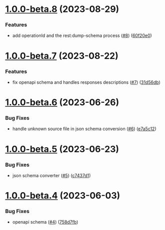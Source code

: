 # [1.0.0-beta.8](https://github.com/alliage-framework/rest-api/compare/v1.0.0-beta.7...v1.0.0-beta.8) (2023-08-29)


### Features

* add operationId and the rest:dump-schema process ([#8](https://github.com/alliage-framework/rest-api/issues/8)) ([60f20e0](https://github.com/alliage-framework/rest-api/commit/60f20e002725cfe9a19afbb87c873508bec70e09))

# [1.0.0-beta.7](https://github.com/alliage-framework/rest-api/compare/v1.0.0-beta.6...v1.0.0-beta.7) (2023-08-22)


### Features

* fix openapi schema and handles responses descriptions ([#7](https://github.com/alliage-framework/rest-api/issues/7)) ([31d56db](https://github.com/alliage-framework/rest-api/commit/31d56db8f562ea83790006c12646ccd09e723fda))

# [1.0.0-beta.6](https://github.com/alliage-framework/rest-api/compare/v1.0.0-beta.5...v1.0.0-beta.6) (2023-06-26)


### Bug Fixes

* handle unknown source file in json schema conversion ([#6](https://github.com/alliage-framework/rest-api/issues/6)) ([e7a5c12](https://github.com/alliage-framework/rest-api/commit/e7a5c120db76cc2c9146765e5e9cdc29bf1f41a6))

# [1.0.0-beta.5](https://github.com/alliage-framework/rest-api/compare/v1.0.0-beta.4...v1.0.0-beta.5) (2023-06-23)


### Bug Fixes

* json schema converter ([#5](https://github.com/alliage-framework/rest-api/issues/5)) ([c7437d1](https://github.com/alliage-framework/rest-api/commit/c7437d105d04d0bc27b26d9eab91539e6f91cab2))

# [1.0.0-beta.4](https://github.com/alliage-framework/rest-api/compare/v1.0.0-beta.3...v1.0.0-beta.4) (2023-06-03)


### Bug Fixes

* openapi schema ([#4](https://github.com/alliage-framework/rest-api/issues/4)) ([758d7fb](https://github.com/alliage-framework/rest-api/commit/758d7fb233473e9c47522168bc722ba6c817cf6b))
